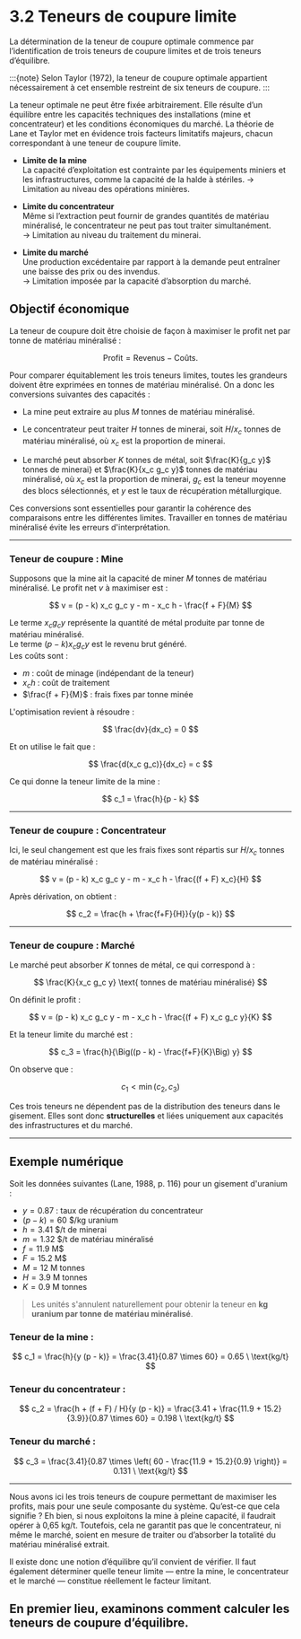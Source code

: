 # 3.2 Teneurs de coupure limite

La détermination de la teneur de coupure optimale commence par l’identification de trois teneurs de coupure limites et de trois teneurs d’équilibre.

:::{note}
Selon Taylor (1972), la teneur de coupure optimale appartient nécessairement à cet ensemble restreint de six teneurs de coupure.
:::

La teneur optimale ne peut être fixée arbitrairement. Elle résulte d’un équilibre entre les capacités techniques des installations (mine et concentrateur) et les conditions économiques du marché. La théorie de Lane et Taylor met en évidence trois facteurs limitatifs majeurs, chacun correspondant à une teneur de coupure limite.


- **Limite de la mine**  
  La capacité d’exploitation est contrainte par les équipements miniers et les infrastructures, comme la capacité de la halde à stériles.
  → Limitation au niveau des opérations minières.

- **Limite du concentrateur**  
  Même si l’extraction peut fournir de grandes quantités de matériau minéralisé, le concentrateur ne peut pas tout traiter simultanément.  
  → Limitation au niveau du traitement du minerai.

- **Limite du marché**  
  Une production excédentaire par rapport à la demande peut entraîner une baisse des prix ou des invendus.  
  → Limitation imposée par la capacité d’absorption du marché.


## Objectif économique

La teneur de coupure doit être choisie de façon à maximiser le profit net par tonne de matériau minéralisé :

$$
\text{Profit} = \text{Revenus} - \text{Coûts}.
$$

Pour comparer équitablement les trois teneurs limites, toutes les grandeurs doivent être exprimées en tonnes de matériau minéralisé. On a donc les conversions suivantes des capacités :

- La mine peut extraire au plus $M$ tonnes de matériau minéralisé.

- Le concentrateur peut traiter $H$ tonnes de minerai, soit $H / x_c$ tonnes de matériau minéralisé, où $x_c$ est la proportion de minerai.

- Le marché peut absorber $K$ tonnes de métal, soit $\frac{K}{g_c y}$ tonnes de minerai} et $\frac{K}{x_c g_c y}$  tonnes de matériau minéralisé, où $x_c$ est la proportion de minerai, $g_c$ est la teneur moyenne des blocs sélectionnés, et $y$ est le taux de récupération métallurgique.


Ces conversions sont essentielles pour garantir la cohérence des comparaisons entre les différentes limites. Travailler en tonnes de matériau minéralisé évite les erreurs d'interprétation.

---

### Teneur de coupure : Mine

Supposons que la mine ait la capacité de miner $M$ tonnes de matériau minéralisé. Le profit net $v$ à maximiser est :

$$
v = (p - k) x_c g_c y - m - x_c h - \frac{f + F}{M}
$$

Le terme $x_c g_c y$ représente la quantité de métal produite par tonne de matériau minéralisé.  
Le terme $(p - k) x_c g_c y$ est le revenu brut généré.  
Les coûts sont :

- $m$ : coût de minage (indépendant de la teneur)  
- $x_c h$ : coût de traitement  
- $\frac{f + F}{M}$ : frais fixes par tonne minée  

L'optimisation revient à résoudre :

$$
\frac{dv}{dx_c} = 0
$$

Et on utilise le fait que :

$$
\frac{d(x_c g_c)}{dx_c} = c
$$

Ce qui donne la teneur limite de la mine :

$$
c_1 = \frac{h}{p - k}
$$

---

### Teneur de coupure : Concentrateur

Ici, le seul changement est que les frais fixes sont répartis sur $H / x_c$ tonnes de matériau minéralisé :

$$
v = (p - k) x_c g_c y - m - x_c h  - \frac{(f + F) x_c}{H}
$$

Après dérivation, on obtient :

$$
c_2 = \frac{h + \frac{f+F}{H}}{y(p - k)}
$$

---

### Teneur de coupure : Marché

Le marché peut absorber $K$ tonnes de métal, ce qui correspond à :

$$
\frac{K}{x_c g_c y} \text{ tonnes de matériau minéralisé}
$$

On définit le profit :

$$
v = (p - k) x_c g_c y - m - x_c h  - \frac{(f + F) x_c g_c y}{K}
$$

Et la teneur limite du marché est :

$$
c_3 = \frac{h}{\Big((p - k) - \frac{f+F}{K}\Big) y}
$$

On observe que :

$$
c_1 < \min(c_2, c_3)
$$

Ces trois teneurs ne dépendent pas de la distribution des teneurs dans le gisement. Elles sont donc **structurelles** et liées uniquement aux capacités des infrastructures et du marché.

---

## Exemple numérique

Soit les données suivantes (Lane, 1988, p. 116) pour un gisement d'uranium :

- $y = 0.87$ : taux de récupération du concentrateur  
- $(p-k) = 60$ \$/kg uranium  
- $h = 3.41$ \$/t de minerai  
- $m = 1.32$ \$/t de matériau minéralisé  
- $f = 11.9$ M\$  
- $F = 15.2$ M\$  
- $M = 12$ M tonnes  
- $H = 3.9$ M tonnes  
- $K = 0.9$ M tonnes  

> Les unités s'annulent naturellement pour obtenir la teneur en **kg uranium par tonne de matériau minéralisé**.

### Teneur de la mine :

$$
c_1 = \frac{h}{y (p - k)} = \frac{3.41}{0.87 \times 60} = 0.65 \ \text{kg/t}
$$

### Teneur du concentrateur :

$$
c_2 = \frac{h + (f + F) / H}{y (p - k)} = \frac{3.41 + \frac{11.9 + 15.2}{3.9}}{0.87 \times 60} = 0.198 \ \text{kg/t}
$$

### Teneur du marché :

$$
c_3 = \frac{3.41}{0.87 \times \left( 60 - \frac{11.9 + 15.2}{0.9} \right)} = 0.131 \ \text{kg/t}
$$

---
Nous avons ici les trois teneurs de coupure permettant de maximiser les profits, mais pour une seule composante du système.
Qu’est-ce que cela signifie ? Eh bien, si nous exploitons la mine à pleine capacité, il faudrait opérer à 0,65 kg/t. Toutefois, cela ne garantit pas que le concentrateur, ni même le marché, soient en mesure de traiter ou d’absorber la totalité du matériau minéralisé extrait.

Il existe donc une notion d’équilibre qu’il convient de vérifier. Il faut également déterminer quelle teneur limite — entre la mine, le concentrateur et le marché — constitue réellement le facteur limitant.

En premier lieu, examinons comment calculer les teneurs de coupure d’équilibre.
---


